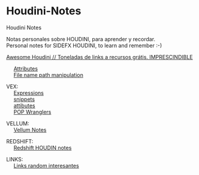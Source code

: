 # Houdini-Notes
Houdini Notes <br />

Notas personales sobre HOUDINI, para aprender y recordar.   
Personal notes for SIDEFX HOUDINI, to learn and remember :-)   

[Awesome Houdini // Toneladas de links a recursos grátis. IMPRESCINDIBLE](https://github.com/wyhinton/AwesomeHoudini)

&nbsp;&nbsp;&nbsp;&nbsp;  [Attributes](Attributes.md) <br />
&nbsp;&nbsp;&nbsp;&nbsp;  [File name path manipulation](image_names_handling.md) <br />


VEX: <br />
&nbsp;&nbsp;&nbsp;&nbsp;  [Expressions](VEX_expressions.md) <br />
&nbsp;&nbsp;&nbsp;&nbsp;  [snippets](VEX_snippets.md) <br />
&nbsp;&nbsp;&nbsp;&nbsp;  [attibutes](Attributes.md) <br />
&nbsp;&nbsp;&nbsp;&nbsp;  [POP Wranglers](VEX_POP_wrangler.md) <br />

VELLUM: <br />
&nbsp;&nbsp;&nbsp;&nbsp;  [Vellum Notes](VELLUM_notes.md) <br />


REDSHIFT: <br />
&nbsp;&nbsp;&nbsp;&nbsp;  [Redshift HOUDIN notes](Redshift_notes.md) <br />

LINKS: <br />
&nbsp;&nbsp;&nbsp;&nbsp;  [Links random interesantes](Interesting_LINKS.md) <br />

